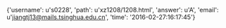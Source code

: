 {'username': u's0228', 'path': u'xz1208/1208.html', 'answer': u'A', 'email': u'jiangtj13@mails.tsinghua.edu.cn', 'time': '2016-02-27:16:17:45'}